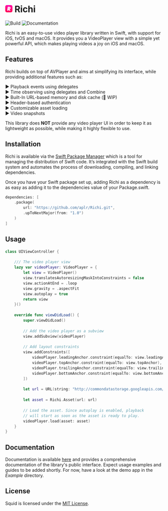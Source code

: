 <h1>
    <img src="https://raw.githubusercontent.com/aplr/Richi/main/Logo.png?token=AAIAWBDVTXVU2WU3NM5UJMDAPPZA4" height="23" />
    Richi
</h1>

![Build](https://github.com/aplr/Richi/workflows/Build/badge.svg?branch=main)
![Documentation](https://github.com/aplr/Richi/workflows/Documentation/badge.svg)

Richi is an easy-to-use video player library written in Swift, with support for iOS, tvOS and macOS.
It provides you a VideoPlayer view with a simple yet powerful API, which makes playing videos a joy on iOS and macOS.

## Features

Richi builds on top of AVPlayer and aims at simplifying its interface, while providing additional features such as:

► Playback events using delegates  
► Time observing using delegates and Combine  
► Built-In URL-based memory and disk cache (🚧 WIP)  
► Header-based authentication  
► Customizable asset loading  
► Video snapshots

This library does **NOT** provide any video player UI in order to keep it as lightweight as possible, while making it highly flexible to use.

## Installation

Richi is available via the [Swift Package Manager](https://swift.org/package-manager/) which is a tool for managing the distribution of Swift code. It’s integrated with the Swift build system and automates the process of downloading, compiling, and linking dependencies.

Once you have your Swift package set up, adding Richi as a dependency is as easy as adding it to the dependencies value of your Package.swift.

```swift
dependencies: [
    .package(
        url: "https://github.com/aplr/Richi.git",
        .upToNextMajor(from: "1.0")
    )
]
```

## Usage

```swift
class UIViewController {

    /// The video player view
    lazy var videoPlayer: VideoPlayer = {
        let view = VideoPlayer()
        view.translatesAutoresizingMaskIntoConstraints = false
        view.actionAtEnd = .loop
        view.gravity = .aspectFit
        view.autoplay = true
        return view
    }()

    override func viewDidLoad() {
        super.viewDidLoad()

        // Add the video player as a subview
        view.addSubview(videoPlayer)

        // Add layout constraints
        view.addConstraints([
            videoPlayer.leadingAnchor.constraint(equalTo: view.leadingAnchor),
            videoPlayer.topAnchor.constraint(equalTo: view.topAnchor),
            videoPlayer.trailingAnchor.constraint(equalTo: view.trailingAnchor),
            videoPlayer.bottomAnchor.constraint(equalTo: view.bottomAnchor)
        ])

        let url = URL(string: "http://commondatastorage.googleapis.com/gtv-videos-bucket/sample/BigBuckBunny.mp4")!

        let asset = Richi.Asset(url: url)

        // Load the asset. Since autoplay is enabled, playback
        // will start as soon as the asset is ready to play.
        videoPlayer.load(asset: asset)
    }
}
```

## Documentation

Documentation is available [here](https://richi.aplr.io) and provides a comprehensive documentation of the library's public interface. Expect usage examples and guides to be added shortly. For now, have a look at the demo app in the *Example* directory.

## License
Squid is licensed under the [MIT License](https://github.com/aplr/Richi/blob/main/LICENSE).
